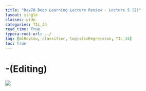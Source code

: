 ```yaml
---
title: "Day70 Deep Learning Lecture Review - Lecture 5 (2)"
layout: single
classes: wide
categories: TIL_24
read_time: True
typora-root-url: ../
tag: [mlReview, classifier, logisticRegression, TIL_24]
toc: true 
---
```


# -(Editing)

<img src="/blog/images/2024-09-07-TIL24_Day70/82AAB9F0-91BF-4C9E-9792-610E1A8F76DD-5742071.jpeg">

<br><br>





